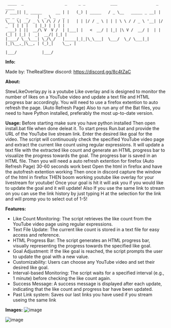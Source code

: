 ```
 ____  _                  _     _ _           ___                 _                 ____        
/ ___|| |_ _____      __ | |   (_) | _____   / _ \__   _____ _ __| | __ _ _   _    |  _ \ _   _ 
\___ \| __/ _ \ \ /\ / / | |   | | |/ / _ \ | | | \ \ / / _ \ '__| |/ _` | | | |   | |_) | | | |
 ___) | ||  __/\ V  V /  | |___| |   <  __/ | |_| |\ V /  __/ |  | | (_| | |_| |  _|  __/| |_| |
|____/ \__\___| \_/\_/   |_____|_|_|\_\___|  \___/  \_/ \___|_|  |_|\__,_|\__, | (_)_|    \__, |
                                                                          |___/           |___/  
```
**Info:**

Made by: TheRealStew
discord: https://discord.gg/8c4tZaC


**About:**

StewLikeOverlay.py is a youtube Like overlay and is designed to monitor the number of likes on a YouTube video and update a text file and HTML progress bar accordingly.
You will need to use a firefox extention to auto refresh the page. (Auto Refresh Page) Also to run any of the Bat files, you need to have Python installed, preferably the most up-to-date version.

**Usage:**
    Before starting make sure you have python installed 
    Then open install.bat file when done deleat it.
    To start press Run.bat and provide the URL of the YouTube live stream link.
    Enter the desired like goal for the video.
    The script will continuously check the specified YouTube video page and extract the current like count using regular expressions.
    It will update a text file with the extracted like count and generate an HTML progress bar to visualize the progress towards the goal.
    The progress bar is saved in an HTML file.
    Then you will need a auto refresh extention for firefox (Auto Refresh Page) 30-60 seconds work best
    Open the html in firefox and have the autofresh extention working
    Then once in discord capture the window of the html in firefox
    THEN boom working youtube like overlay for your livestream for youtube!
    Once your goal is hit it will ask you if you would like to update the goal and it will update!
    Also If you use the same link to stream on you can use the link history by just typing H at the selection for the link and will promp you to select out of 1-5! 

**Features:**

   - Like Count Monitoring: The script retrieves the like count from the YouTube video page using regular expressions.
   - Text File Update: The current like count is stored in a text file for easy access and reference.
   - HTML Progress Bar: The script generates an HTML progress bar, visually representing the progress towards the specified like goal.
   - Goal Adjustment: If the like goal is reached, the script prompts the user to update the goal with a new value.
   - Customizability: Users can choose any YouTube video and set their desired like goal.
   - Interval-based Monitoring: The script waits for a specified interval (e.g., 1 minute) before checking the like count again.
   - Success Message: A success message is displayed after each update, indicating that the like count and progress bar have been updated.
   - Past Link system: Saves our last links you have used if you stream useing the same link

**Images:**
![image](https://github.com/TheRealStew/StewLikeOverlay.py/assets/45191884/dcb92f6f-a7a8-4d59-920c-25fc5ef4d910)

![image](https://github.com/TheRealStew/StewLikeOverlay.py/assets/45191884/af743a7e-3014-4343-bec5-89d61d28db29)
